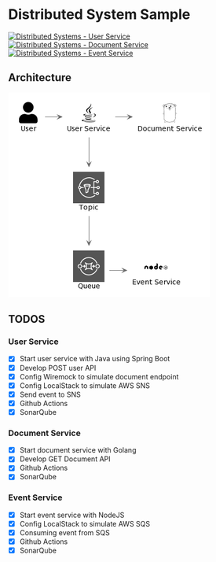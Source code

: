 # Distributed System Sample
[![Distributed Systems - User Service](https://github.com/gabrielfeitosa/distributed-system-sample/actions/workflows/user-service.yml/badge.svg)](https://github.com/gabrielfeitosa/distributed-system-sample/actions/workflows/user-service.yml)
[![Distributed Systems - Document Service](https://github.com/gabrielfeitosa/distributed-system-sample/actions/workflows/document-service.yml/badge.svg)](https://github.com/gabrielfeitosa/distributed-system-sample/actions/workflows/document-service.yml)
[![Distributed Systems - Event Service](https://sonarcloud.io/api/project_badges/measure?project=distributed-system%3Aevent-service&metric=alert_status)](https://sonarcloud.io/summary/new_code?id=distributed-system%3Aevent-service)
## Architecture

![architecture](architecture.png)

## TODOS

### User Service

- [x] Start user service with Java using Spring Boot
- [x] Develop POST user API
- [x] Config Wiremock to simulate document endpoint
- [x] Config LocalStack to simulate AWS SNS
- [x] Send event to SNS
- [x] Github Actions
- [x] SonarQube

### Document Service

- [x] Start document service with Golang
- [x] Develop GET Document API
- [x] Github Actions
- [x] SonarQube

### Event Service

- [x] Start event service with NodeJS
- [x] Config LocalStack to simulate AWS SQS
- [x] Consuming event from SQS
- [x] Github Actions
- [x] SonarQube
